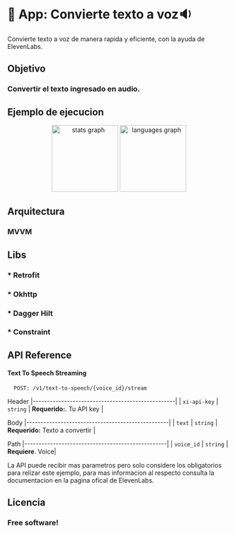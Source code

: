
# :iphone: App: Convierte texto a voz:sound:

Convierte texto a voz de manera rapida y eficiente, con la ayuda de ElevenLabs.


## Objetivo
### Convertir el texto ingresado en audio.



## Ejemplo de ejecucion
<div align="center">
  <img src="https://github.com/JmanuelJ/Resources-Myrepos/blob/main/Functions%20Speech-20240807T201426Z-001/Functions%20Speech/Main-Screen.jpg" height="150" alt="stats graph"  />
  <img src="https://github.com/JmanuelJ/Resources-Myrepos/blob/main/Functions%20Speech-20240807T201426Z-001/Functions%20Speech/Second.Screen.jpg" height="150" alt="languages graph"  />
</div>


## Arquitectura 
### MVVM

## Libs
### * Retrofit
### * Okhttp
### * Dagger Hilt
### * Constraint


## API Reference

#### Text To Speech Streaming

```http
  POST: /v1/text-to-speech/{voice_id}/stream
```
Header
|--------------------------------------------------|
| `xi-api-key` | `string` | **Requerido:**. Tu API key |


Body
|--------------------------------------------------|
| `text` | `string` | **Requerido:** Texto a convertir |


Path
|--------------------------------------------------|
| `voice_id` | `string` | **Requiere**. Voice|


La API puede recibir mas parametros pero solo considere los obligatorios para relizar este ejemplo, para mas informacion al respecto consulta la documentacion en la pagina ofical de ElevenLabs.


## Licencia
### Free software!




